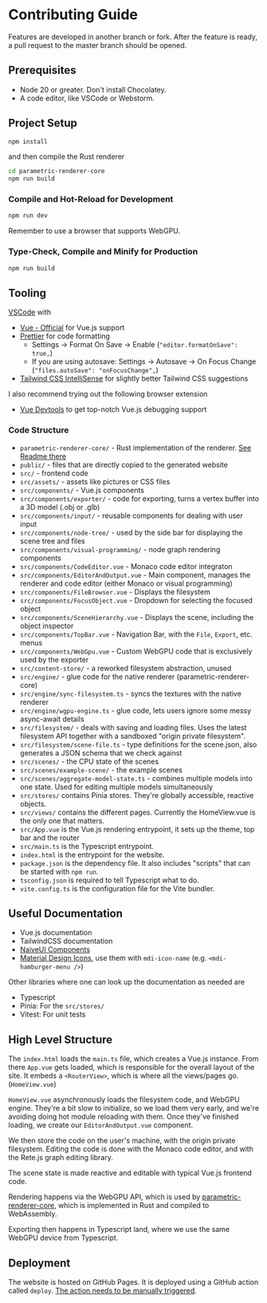 # Contributing Guide

Features are developed in another branch or fork. After the feature is ready, a pull request to the master branch should be opened.

## Prerequisites
- Node 20 or greater. Don't install Chocolatey.
- A code editor, like VSCode or Webstorm.

## Project Setup

```sh
npm install
```

and then compile the Rust renderer
```sh
cd parametric-renderer-core
npm run build
```

### Compile and Hot-Reload for Development

```sh
npm run dev
```

Remember to use a browser that supports WebGPU.

### Type-Check, Compile and Minify for Production

```sh
npm run build
```

## Tooling

[VSCode](https://code.visualstudio.com/) with

- [Vue - Official](https://marketplace.visualstudio.com/items?itemName=Vue.volar) for Vue.js support
- [Prettier](https://marketplace.visualstudio.com/items?itemName=esbenp.prettier-vscode) for code formatting
  - Settings &rarr; Format On Save &rarr; Enable (`"editor.formatOnSave": true,`)
  - If you are using autosave: Settings &rarr; Autosave &rarr; On Focus Change (`"files.autoSave": "onFocusChange",`)
- [Tailwind CSS IntelliSense](https://marketplace.visualstudio.com/items?itemName=bradlc.vscode-tailwindcss) for slightly better Tailwind CSS suggestions


I also recommend trying out the following browser extension

- [Vue Devtools](https://devtools.vuejs.org/) to get top-notch Vue.js debugging support

### Code Structure

- `parametric-renderer-core/` - Rust implementation of the renderer. [See Readme there](./parametric-renderer-core/README.md)
- `public/` - files that are directly copied to the generated website
- `src/` - frontend code
- `src/assets/` - assets like pictures or CSS files
- `src/components/` - Vue.js components
- `src/components/exporter/` - code for exporting, turns a vertex buffer into a 3D model (.obj or .glb)
- `src/components/input/` - reusable components for dealing with user input
- `src/components/node-tree/` - used by the side bar for displaying the scene tree and files
- `src/components/visual-programming/` - node graph rendering components
- `src/components/CodeEditor.vue` - Monaco code editor integraton
- `src/components/EditorAndOutput.vue` - Main component, manages the renderer and code editor (either Monaco or visual programming)
- `src/components/FileBrowser.vue` - Displays the filesystem
- `src/components/FocusObject.vue` - Dropdown for selecting the focused object
- `src/components/SceneHierarchy.vue` - Displays the scene, including the object inspector
- `src/components/TopBar.vue` - Navigation Bar, with the `File`, `Export`, etc. menus
- `src/components/WebGpu.vue` - Custom WebGPU code that is exclusively used by the exporter
- `src/content-store/` - a reworked filesystem abstraction, unused
- `src/engine/` - glue code for the native renderer (parametric-renderer-core)
- `src/engine/sync-filesystem.ts` - syncs the textures with the native renderer
- `src/engine/wgpu-engine.ts` - glue code, lets users ignore some messy async-await details
- `src/filesystem/` - deals with saving and loading files. Uses the latest filesystem API together with a sandboxed "origin private filesystem".
- `src/filesystem/scene-file.ts` - type definitions for the scene.json, also generates a JSON schema that we check against
- `src/scenes/` - the CPU state of the scenes
- `src/scenes/example-scene/` - the example scenes
- `src/scenes/aggregate-model-state.ts` - combines multiple models into one state. Used for editing multiple models simultaneously
- `src/stores/` contains Pinia stores. They're globally accessible, reactive objects.
- `src/views/` contains the different pages. Currently the HomeView.vue is the only one that matters.
- `src/App.vue` is the Vue.js rendering entrypoint, it sets up the theme, top bar and the router
- `src/main.ts` is the Typescript entrypoint.
- `index.html` is the entrypoint for the website.
- `package.json` is the dependency file. It also includes "scripts" that can be started with `npm run`.
- `tsconfig.json` is required to tell Typescript what to do.
- `vite.config.ts` is the configuration file for the Vite bundler.


## Useful Documentation

- Vue.js documentation
- TailwindCSS documentation
- [NaiveUI Components](https://www.naiveui.com/en-US/os-theme/components/button)
- [Material Design Icons](https://icon-sets.iconify.design/mdi/), use them with `mdi-icon-name` (e.g. `<mdi-hamburger-menu />`)

Other libraries where one can look up the documentation as needed are
- Typescript
- Pinia: For the `src/stores/`
- Vitest: For unit tests


## High Level Structure

The `index.html` loads the `main.ts` file, which creates a Vue.js instance.
From there `App.vue` gets loaded, which is responsible for the overall layout of the site. It embeds a `<RouterView>`, which is where all the views/pages go. (`HomeView.vue`)

`HomeView.vue` asynchronously loads the filesystem code, and WebGPU engine. They're a bit slow to initialize, so we load them very early, and we're avoiding doing hot module reloading with them. Once they've finished loading, we create our `EditorAndOutput.vue` component.

We then store the code on the user's machine, with the origin private filesystem. Editing the code is done with the Monaco code editor, and with the Rete.js graph editing library.

The scene state is made reactive and editable with typical Vue.js frontend code.

Rendering happens via the WebGPU API, which is used by [parametric-renderer-core](./parametric-renderer-core/), which is implemented in Rust and compiled to WebAssembly.

Exporting then happens in Typescript land, where we use the same WebGPU device from Typescript.

## Deployment

The website is hosted on GitHub Pages. It is deployed using a GitHub action called `deploy`. [The action needs to be manually triggered](https://github.com/cg-tuwien/Math2Model/actions/workflows/deploy.yml).
